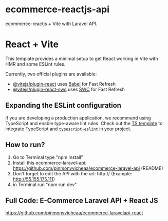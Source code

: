 # ecommerce-reactjs-api

ecommerce-reactjs + Vite with Laravel API.

# React + Vite

This template provides a minimal setup to get React working in Vite with HMR and some ESLint rules.

Currently, two official plugins are available:

- [@vitejs/plugin-react](https://github.com/vitejs/vite-plugin-react/blob/main/packages/plugin-react/README.md) uses [Babel](https://babeljs.io/) for Fast Refresh
- [@vitejs/plugin-react-swc](https://github.com/vitejs/vite-plugin-react-swc) uses [SWC](https://swc.rs/) for Fast Refresh

## Expanding the ESLint configuration

If you are developing a production application, we recommend using TypeScript and enable type-aware lint rules. Check out the [TS template](https://github.com/vitejs/vite/tree/main/packages/create-vite/template-react-ts) to integrate TypeScript and [`typescript-eslint`](https://typescript-eslint.io) in your project.

## How to run?
1. Go to Terminal type "npm install"
2. Install this ecommerce-laravel-api: https://github.com/pinmonyvicheaa/ecommerce-laravel-api (README)
3. Don't forget to edit the API with the url: http:// (Example: http://55.155.175.111)
4. in Terminal run "npm run dev"

## Full Code: E-Commerce Laravel API + React JS
https://github.com/pinmonyvicheaa/ecommerce-laravelapi-react
